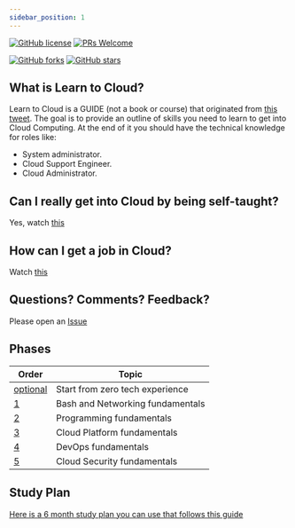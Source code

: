 ```yaml
---
sidebar_position: 1
---
```



[![GitHub license](https://img.shields.io/github/license/learntocloud/learn-to-cloud.svg)](https://github.com/learntocloud/learn-to-cloud/blob/master/LICENSE)
[![PRs Welcome](https://img.shields.io/badge/PRs-welcome-brightgreen.svg?style=flat-square)](http://makeapullrequest.com)

[![GitHub forks](https://img.shields.io/github/forks/learntocloud/learn-to-cloud.svg?style=social&label=Fork&maxAge=2592000)](https://GitHub.com/learntocloud/learn-to-cloud/network/)
[![GitHub stars](https://img.shields.io/github/stars/learntocloud/learn-to-cloud.svg?style=social&label=Star&maxAge=2592000)](https://GitHub.com/learntocloud/learn-to-cloud/stargazers/)

## What is Learn to Cloud?

Learn to Cloud is a GUIDE (not a book or course) that originated from [this tweet](https://twitter.com/madebygps/status/1406258053427740672?lang=en). The goal is to provide an outline of skills you need to learn to get into Cloud Computing. At the end of it you should have the technical knowledge for roles like:

- System administrator.
- Cloud Support Engineer.
- Cloud Administrator.

## Can I really get into Cloud by being self-taught?

Yes, watch [this](https://youtu.be/kluKaLXJ2lg)

## How can I get a job in Cloud?

Watch [this](https://youtu.be/BfaRP2stZTo)

## Questions? Comments? Feedback?

Please open an [Issue](https://github.com/learntocloud/learn-to-cloud/issues)

## Phases

| Order | Topic                           |
|-------|---------------------------------|
| [optional](phase0/)  | Start from zero tech experience  |
| [1](phase1/)  | Bash and Networking fundamentals|  
| [2](phase2/)  | Programming fundamentals |
| [3](phase3/)  | Cloud Platform fundamentals|
| [4](phase4/)  | DevOps fundamentals         |
| [5](phase5/)  | Cloud Security fundamentals|

## Study Plan

[Here is a 6 month study plan you can use that follows this guide](http://bootcamp.madebygps.com/)
